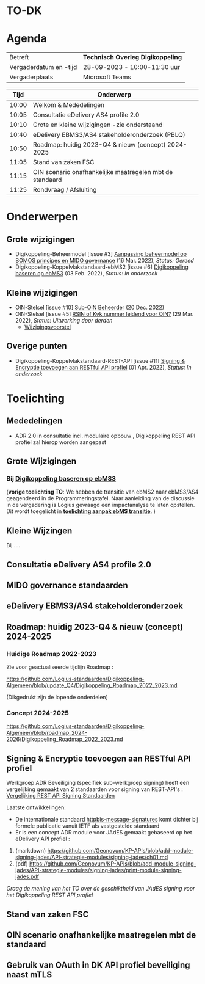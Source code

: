 # TO-DK

# Agenda

|  |   |
|------------------------|-------------------------------------| 
| Betreft  | **Technisch Overleg Digikoppeling** |
| Vergaderdatum en -tijd | 28-09-2023 - 10:00-11:30 uur  |
| Vergaderplaats  | Microsoft Teams |


| Tijd | Onderwerp |
| --- | --- |
| 10:00 | Welkom & Mededelingen        |    
| 10:05 | Consultatie eDelivery AS4 profile 2.0                        | 
| 10:10| Grote en kleine wijzigingen -zie onderstaand |
| 10:40 | eDelivery EBMS3/AS4 stakeholderonderzoek (PBLQ) |
| 10:50 | Roadmap: huidig 2023-Q4  & nieuw (concept) 2024-2025 |
| 11:05 | Stand van zaken FSC |
| 11:15 | OIN scenario onafhankelijke maatregelen mbt de standaard | 
| 11:25 | Rondvraag / Afsluiting |

# Onderwerpen

## Grote wijzigingen
* Digikoppeling-Beheermodel [issue #3] [Aanpassing beheermodel op BOMOS principes en MIDO governance](https://github.com/Logius-standaarden/Digikoppeling-Beheermodel/issues/3) (16 Mar. 2022), _Status: Gereed_
* Digikoppeling-Koppelvlakstandaard-ebMS2 [issue #6] [Digikoppeling baseren op ebMS3](https://github.com/Logius-standaarden/Digikoppeling-Koppelvlakstandaard-ebMS2/issues/6) (03 Feb. 2022), _Status: In onderzoek_

## Kleine wijzigingen
* OIN-Stelsel [issue #10] [Sub-OIN Beheerder](https://github.com/Logius-standaarden/OIN-Stelsel/issues/10) (20 Dec. 2022)
* OIN-Stelsel [issue #5] [RSIN of Kvk nummer leidend voor OIN?](https://github.com/Logius-standaarden/OIN-Stelsel/issues/5) (29 Mar. 2022), _Status: Uitwerking door derden_
  * [Wijzigingsvoorstel](https://github.com//Logius-standaarden/OIN-Stelsel/pull/7/files)

## Overige punten
* Digikoppeling-Koppelvlakstandaard-REST-API [issue #11] [Signing & Encryptie toevoegen aan RESTful API profiel](https://github.com/Logius-standaarden/Digikoppeling-Koppelvlakstandaard-REST-API/issues/11) (01 Apr. 2022), _Status: In onderzoek_

# Toelichting



## Mededelingen

- ADR 2.0 in consultatie incl. modulaire opbouw , Digikoppeling REST API profiel zal hierop worden aangepast


## Grote Wijzigingen

### Bij [Digikoppeling baseren op ebMS3](https://github.com/Logius-standaarden/Digikoppeling-Koppelvlakstandaard-ebMS2/issues/6)

(__vorige toelichting TO__:
We hebben de transitie van ebMS2 naar ebMS3/AS4 geagendeerd in de Programmeringstafel. 
Naar aanleiding van de discussie in de vergadering is Logius gevraagd een impactanalyse te laten opstellen. 
Dit wordt toegelicht in **[toelichting aanpak ebMS transitie](impact_ebMS.md)**.
)

## Kleine Wijzingen

Bij ....

## Consultatie eDelivery AS4 profile 2.0                        

## MIDO governance standaarden 

## eDelivery EBMS3/AS4 stakeholderonderzoek 

## Roadmap: huidig 2023-Q4  & nieuw (concept) 2024-2025


### Huidige Roadmap 2022-2023
Zie voor geactualiseerde tijdlijn Roadmap :

https://github.com/Logius-standaarden/Digikoppeling-Algemeen/blob/update_Q4/Digikoppeling_Roadmap_2022_2023.md

(Dikgedrukt zijn de lopende onderdelen)

### Concept 2024-2025
https://github.com/Logius-standaarden/Digikoppeling-Algemeen/blob/roadmap_2024-2026/Digikoppeling_Roadmap_2022_2023.md

## Signing & Encryptie toevoegen aan RESTful API profiel	

Werkgroep ADR Beveiliging (specifiek sub-werkgroep signing) heeft een vergelijking gemaakt van 2 standaarden voor signing van REST-API's :
[Vergelijking REST API Signing Standaarden](https://geonovum.github.io/KP-APIs/publicaties/REST_API_Signing_Standaarden)

Laatste ontwikkelingen:
* De internationale standaard [httpbis-message-signatures](https://datatracker.ietf.org/doc/draft-ietf-httpbis-message-signatures/) komt dichter bij formele publicatie vanuit IETF als vastgestelde standaard
* Er is een concept ADR module voor JAdES gemaakt gebaseerd op het eDelivery API profiel : 

1.	(markdown) https://github.com/Geonovum/KP-APIs/blob/add-module-signing-jades/API-strategie-modules/signing-jades/ch01.md
2.	(pdf) https://github.com/Geonovum/KP-APIs/blob/add-module-signing-jades/API-strategie-modules/signing-jades/print-module-signing-jades.pdf

_Graag de mening van het TO over de geschiktheid van JAdES signing voor het Digikoppeling REST API profiel_


## Stand van zaken FSC 

## OIN scenario onafhankelijke maatregelen mbt de standaard  

## Gebruik van OAuth in DK API profiel beveiliging naast mTLS 


